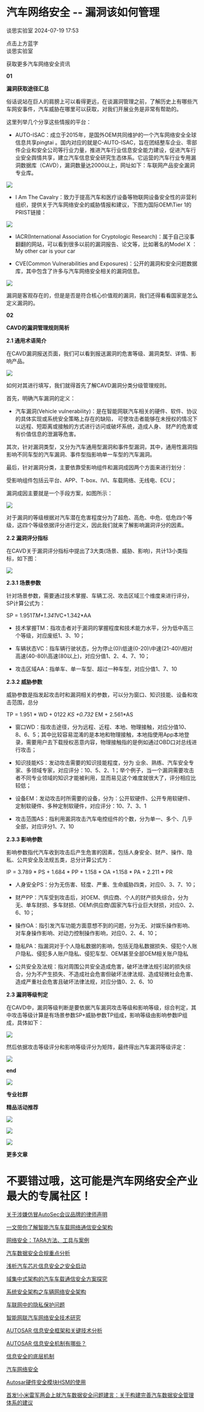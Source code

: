 #  汽车网络安全 -- 漏洞该如何管理   
 谈思实验室   2024-07-19 17:53  
  
点击上方蓝字  
谈思实验室  
  
获取更多汽车网络安全资讯  
  
[](http://mp.weixin.qq.com/s?__biz=MzIzOTc2OTAxMg==&mid=2247538464&idx=1&sn=b6cda39b31ed4952044c261fe1a2315b&chksm=e92713fbde509aed280f83f19cd163e5b7107c6846509ccd8536f7669de208eebcd2a4ea1602&scene=21#wechat_redirect)  
  
**01**  
  
**漏洞获取途径汇总**  
  
  
俗话说站在巨人的肩膀上可以看得更远，在谈漏洞管理之前，了解历史上有哪些汽车网安事件，汽车威胁在哪里可以获取，对我们开展业务是非常有帮助的。  
  
这里列举几个分享这些情报的平台：  
  
- AUTO-ISAC：成立于2015年，是国外OEM共同维护的一个汽车网络安全全球信息共享pingtai 。国内对应的就是C-AUTO-ISAC，旨在团结整车企业、零部件企业和安全公司等行业力量，推进汽车行业信息安全能力建设，促进汽车行业安全舆情共享，建立汽车信息安全研究生态体系。它运营的汽车行业专用漏洞数据库（CAVD），漏洞数量达2000以上，网址如下：车联网产品安全漏洞专业库。  
  
  
  
![](https://mmbiz.qpic.cn/mmbiz_png/3g8Dklb9Tw9ZMgkHr2ae2rQ6kvjxQLGBAm3CuIEkZ5oy8ic4fOO4nvBNbiaBtsiaLFibzVHB9WAvIoCkRAB3oVmeeA/640?wx_fmt=png&from=appmsg "")  
  
- I Am The Cavalry：致力于提高汽车和医疗设备等物联网设备安全性的非营利组织，提供关于汽车网络安全的威胁情报和建议，下图为国际OEM\Tier 1的PRIST链接：  
  
  
  
![](https://mmbiz.qpic.cn/mmbiz_png/3g8Dklb9Tw9ZMgkHr2ae2rQ6kvjxQLGBID3HKC7OJA1qgmnVh604kLjjO7OQ4HC0KibPgM5KYsLniaXnsibbjpP9A/640?wx_fmt=png&from=appmsg "")  
  
- IACR(International Association for Cryptologic Research)：属于自己没事翻翻的网站，可以看到很多以前的漏洞报告、论文等，比如著名的Model X ：My other car is your car  
  
  
  
- CVE(Common Vulnerabilities and Exposures)：公开的漏洞和安全问题数据库，其中包含了许多与汽车网络安全相关的漏洞信息。  
  
  
  
![](https://mmbiz.qpic.cn/mmbiz_png/3g8Dklb9Tw9ZMgkHr2ae2rQ6kvjxQLGBQbQcExfhuI51ibIicRUjVZiaSPdgSWFoAcghlA1tvA0EBv5DlItic8LUWg/640?wx_fmt=png&from=appmsg "")  
  
漏洞是客观存在的，但是是否是符合核心价值观的漏洞，我们还得看看国家是怎么定义漏洞的。  
  
**02**  
  
**CAVD的漏洞管理规则简析**  
  
  
**2.1 通用术语简介**  
  
在CAVD漏洞报送页面，我们可以看到报送漏洞的危害等级、漏洞类型、详情、影响产品。  
  
![](https://mmbiz.qpic.cn/mmbiz_png/3g8Dklb9Tw9ZMgkHr2ae2rQ6kvjxQLGBB8CuneqEx6D7a42AHbNhpnjcUzo4lB19L9viadRibqOoND0h57uzeib3Q/640?wx_fmt=png&from=appmsg "")  
  
如何对其进行填写，我们就得首先了解CAVD漏洞分类分级管理规则。  
  
首先，明确汽车漏洞的定义：  
  
- 汽车漏洞(Vehicle vulnerability)：是在智能网联汽车相关的硬件、软件、协议的具体实现或系统安全策略上存在的缺陷， 可使攻击者能够在未授权的情况下以远程、短距离或接触的方式进行访问或破坏系统，造成人身、 财产的危害或有价值信息的泄漏等危害。  
  
  
  
其次，针对漏洞类型，又分为汽车通用型漏洞和事件型漏洞，其中，通用性漏洞指影响不同车型的汽车漏洞、事件型指影响单一车型的汽车漏洞。  
  
最后，针对漏洞分类，主要依靠受影响组件和漏洞成因两个方面来进行划分：  
  
受影响组件包括云平台、APP、T-box、IVI、车载网络、无线电、ECU；  
  
漏洞成因主要就是一个手段方案，如图所示：  
  
![](https://mmbiz.qpic.cn/mmbiz_png/3g8Dklb9Tw9ZMgkHr2ae2rQ6kvjxQLGBOJLKDe7Rk8PAY45pv23JtibRgEKeibejjG5H1GzLKeJt0kS8pJnKPJbQ/640?wx_fmt=png&from=appmsg "")  
  
对于漏洞的等级根据对汽车潜在危害程度分为了超危、高危、中危、低危四个等级，这四个等级依据评分进行定义，因此我们就来了解影响漏洞评分的因素。  
  
**2.2 漏洞评分指标**  
  
在CAVD关于漏洞评分指标中提出了3大类(场景、威胁、影响)，共计13小类指标，如下图：  
  
![](https://mmbiz.qpic.cn/mmbiz_png/3g8Dklb9Tw9ZMgkHr2ae2rQ6kvjxQLGBSibb8LQwEkrKKs1f7giaDsfkNbOoia5HCjGfn4XI0W03iaI9yZljbkWm4g/640?wx_fmt=png&from=appmsg "")  
  
**2.3.1 场景参数**  
  
针对场景参数，需要通过技术掌握、车辆工况、攻击区域三个维度来进行评分，SP计算公式为：  
  
SP = 1.951*TM+1.341*VC+1.342*AA  
  
- 技术掌握TM：指攻击者对于漏洞的掌握程度和技术能力水平，分为低中高三个等级，对应废纸1、3、10；  
  
- 车辆状态VC：指车辆行驶状态，分为停止(0)\低速(0-20)\中速(21-40)\相对高速(40-80)\高速(80以上)，对应分值1、2、4、7、10；  
  
- 攻击区域AA：指单车、单一车型、超过一种车型，对应分值1、7、10  
  
  
  
**2.3.2 威胁参数**  
  
威胁参数是指发起攻击时和漏洞相关的参数，可以分为窗口、知识技能、设备和攻击范围，总分  
  
TP = 1.951 * WD + 0122 *KS +0.732* EM + 2.561*AS  
  
- 窗口WD：指攻击途径，分为远程、近程、本地、物理接触，对应分值10、8、6、5；其中比较容易混淆的是本地和物理接触，本地指使用App本地登录，需要用户去下载授权恶意内容，物理接触指的是例如通过OBD口对总线进行攻击；  
  
- 知识技能KS：发动攻击需要的知识技能程度，分为 业余、熟练、汽车安全专家、多领域专家，对应评分：10、5、2、1；举个例子，当一个漏洞需要攻击者不同专业领域的知识才能被利用，显而易见这个难度就很大了，评分相应比较低；  
  
- 设备EM：发动攻击时所需要的设备，分为：公开软硬件、公开专用软硬件、定制软硬件、多种定制软硬件，对应评分：10、7、3、1  
  
- 攻击范围AS：指利用漏洞攻击汽车电控组件的个数，分为单一、多个、几乎全部，对应评分1、7、10  
  
  
  
**2.3.3 影响参数**  
  
影响参数指代汽车收到攻击后产生危害的因素，包括人身安全、财产、操作、隐私、公共安全及法规五类，总分计算公式为：  
  
IP = 3.789 * PS + 1.684 * PP + 1.158 * OA +1.158 * PA + 2.211 * PR  
  
- 人身安全PS：分为无伤害、轻度、严重、生命威胁四类，对应0、3、7、10；  
  
- 财产PP：汽车受到攻击后，对OEM、供应商、个人的财产损失综合，分为无、单车财损、多车财损、OEM\供应商\国家汽车行业巨大财损，对应0、2、6、10；  
  
- 操作OA：指引发汽车功能方面意想不到的问题，分为无、对娱乐操作影响、对车身操作影响、对动力控制操作影响，对应0、2、4、10；  
  
- 隐私PA：指漏洞对于个人隐私数据的影响，包括无隐私数据损失、侵犯个人账户隐私、侵犯多人账户隐私、侵犯车型、OEM甚至全部OEM相关账户隐私  
  
- 公共安全及法规：指对周围公共安全造成危害，破坏法律法规引起的损失综合，分为不产生损失、不造成社会危害但破坏法律法规、造成轻微社会危害、造成严重社会危害且破坏法律法规，对应分值0、2、6、10  
  
  
  
**2.3 漏洞等级判定**  
  
在CAVD中，漏洞等级判断是要依据汽车漏洞攻击等级和影响等级，综合判定，其中攻击等级计算是有场景参数SP+威胁参数TP组成，影响等级由影响参数IP组成，具体如下：  
  
![](https://mmbiz.qpic.cn/mmbiz_png/3g8Dklb9Tw9ZMgkHr2ae2rQ6kvjxQLGBVsDNwkWJJBRB6Muw4rzDVfPfUPwyMq2gf1LiadZJD6diawTkksOpkvMQ/640?wx_fmt=png&from=appmsg "")  
  
然后依据攻击等级评分和影响等级评分为矩阵，最终得出汽车漏洞等级评定：  
  
![](https://mmbiz.qpic.cn/mmbiz_png/3g8Dklb9Tw9ZMgkHr2ae2rQ6kvjxQLGBuicLnU9UdwYFqzgWz8xdtWwV2am5cpnicjs9VBbMAvSicraF3ZjbE0RwQ/640?wx_fmt=png&from=appmsg "")  
  
  
**end**  
  
  
![](https://mmbiz.qpic.cn/mmbiz_jpg/3g8Dklb9Tw9ZMgkHr2ae2rQ6kvjxQLGBLia0NhJjtDjCw5fsKjUM2BXMHVyPuqLDQAQdAQoQDwUg4dBZDYXwib5g/640?wx_fmt=jpeg&from=appmsg "")  
  
  
**专业社群**  
  
  
[](http://mp.weixin.qq.com/s?__biz=MzIzOTc2OTAxMg==&mid=2247535223&idx=1&sn=e30e07a44accd5b0e9ada3d8b537f977&chksm=e9270eacde5087bacb4d9c888f3a21ceae227156c89aba0be7d9ebc8b02a68b4f11e7595255a&scene=21#wechat_redirect)  
  
  
**精品活动推荐**  
  
  
![](https://mmbiz.qpic.cn/mmbiz_jpg/3g8Dklb9Tw9ZMgkHr2ae2rQ6kvjxQLGBHfibvoF2HgAqEn4UdianHxPriavG9icxgnWZCq6lNSbxBLuHa81r5S6Xkg/640?wx_fmt=jpeg&from=appmsg "")  
  
![](https://mmbiz.qpic.cn/mmbiz_png/3g8Dklb9Tw9ZMgkHr2ae2rQ6kvjxQLGBazlzgCtn7C360gFjBlIApltDOsicqIEPlM87YiaXeu76SlO39GBZoB2g/640?wx_fmt=png&from=appmsg "")  
  
![](https://mmbiz.qpic.cn/mmbiz_png/3g8Dklb9Tw9ZMgkHr2ae2rQ6kvjxQLGB0cJvOzg2aK4lpLB76CiabXb88sNGYRASDgOHawn99ygv2DbPRRce4sA/640?wx_fmt=png&from=appmsg "")  
  
**更多文章**  
  
# 不要错过哦，这可能是汽车网络安全产业最大的专属社区！  
  
[关于涉嫌仿冒AutoSec会议品牌的律师声明](http://mp.weixin.qq.com/s?__biz=MzIzOTc2OTAxMg==&mid=2247531034&idx=2&sn=e466ca3e7c2927a91dd9a81be705afe1&chksm=e9273ec1de50b7d7f540ae2e4c255bfb42f842228a87f7dbc65297027a878544a9e796e09cf6&scene=21#wechat_redirect)  
  
  
[一文带你了解智能汽车车载网络通信安全架构](http://mp.weixin.qq.com/s?__biz=MzIzOTc2OTAxMg==&mid=2247517280&idx=2&sn=8bfafb17871598c9cc0041bc9ee5f65d&chksm=e927c0bbde5049ad8cdb3647f6cdfce00c2db7a7b484941027bb7edf3128e4eaa74d6727dd46&scene=21#wechat_redirect)  
  
  
[网络安全：TARA方法、工具与案例](http://mp.weixin.qq.com/s?__biz=MzIzOTc2OTAxMg==&mid=2247502093&idx=1&sn=ec4b373a33ca04d79afbb0b0b880bd4e&chksm=e9278dd6de5004c01bdd83ad0dd89c3549c7ae2ceb362959dbcb159324b2593d70bce78d82a9&scene=21#wechat_redirect)  
  
  
[汽车数据安全合规重点分析](http://mp.weixin.qq.com/s?__biz=MzIzOTc2OTAxMg==&mid=2247519068&idx=1&sn=78c66e13bd8798afd46c766b8f18abe7&chksm=e927cf87de504691c816f78b55daf93bdfb72fc1cb870d926de8b471eb3e1be61058498327b1&scene=21#wechat_redirect)  
  
  
[浅析汽车芯片信息安全之安全启动](http://mp.weixin.qq.com/s?__biz=MzIzOTc2OTAxMg==&mid=2247512151&idx=1&sn=7fabbeeec206ce615a5a3c574bed4c43&chksm=e927f48cde507d9ab6bfd4b8389b5eafea37586707682bfe60f294feb54e1c36cb07bad4d26d&scene=21#wechat_redirect)  
  
  
[域集中式架构的汽车车载通信安全方案探究](http://mp.weixin.qq.com/s?__biz=MzIzOTc2OTAxMg==&mid=2247519952&idx=2&sn=709860de942501f20e923d15330ced9a&chksm=e927ca0bde50431df0b47ad1a2da63bf98ee637c9c00482145fbdb8755851b61421357aab4bf&scene=21#wechat_redirect)  
  
  
[系统安全架构之车辆网络安全架构](http://mp.weixin.qq.com/s?__biz=MzIzOTc2OTAxMg==&mid=2247520446&idx=1&sn=27e10e455264cecb2a1b49d91484d036&chksm=e927d465de505d73c59a6fb4cb066c7c7d07a96ef49a841ffe598c23d28be545c5874dec7de4&scene=21#wechat_redirect)  
  
  
[车联网中的隐私保护问题](http://mp.weixin.qq.com/s?__biz=MzIzOTc2OTAxMg==&mid=2247521010&idx=1&sn=94ef379e2b877551093a869cf9d4897e&chksm=e927d629de505f3f3cbc102682f7a21a82372108776d3484d8ce619f7db1aae0ab0a001b9b41&scene=21#wechat_redirect)  
  
  
[智能网联汽车网络安全技术研究](http://mp.weixin.qq.com/s?__biz=MzIzOTc2OTAxMg==&mid=2247521302&idx=1&sn=01e9311cb2c84f3e64902abf5f6e7a9e&chksm=e927d0cdde5059db5fe18c5e27f830bbb6ea6df327088082e7844aa056b05f840ad4cf6e3b5a&scene=21#wechat_redirect)  
  
  
[AUTOSAR 信息安全框架和关键技术分析](http://mp.weixin.qq.com/s?__biz=MzIzOTc2OTAxMg==&mid=2247521661&idx=1&sn=a72381e326e3a226059954c74698e0dd&chksm=e927d1a6de5058b0297b91ba77fcf34bd3c581476a0790c5e0cfbcbe026b5a7c27d700bfb1ca&scene=21#wechat_redirect)  
  
  
[AUTOSAR 信息安全机制有哪些？](http://mp.weixin.qq.com/s?__biz=MzIzOTc2OTAxMg==&mid=2247522056&idx=1&sn=bbd03def212d085f533e0301f8c86f18&chksm=e927d3d3de505ac57099d5e42fb6726cf152de9aaa9590b095895874e7a4cc806abc84cc4ebf&scene=21#wechat_redirect)  
  
  
[信息安全的底层机制](http://mp.weixin.qq.com/s?__biz=MzIzOTc2OTAxMg==&mid=2247522886&idx=1&sn=77103702d98e3788beae34b8ea3c31d0&chksm=e927de9dde50578b3dce0bba65599da38844310edd8554f43c9f1c354eaa0487b7c8b4f65c3c&scene=21#wechat_redirect)  
  
  
[汽车网络安全](http://mp.weixin.qq.com/s?__biz=MzIzOTc2OTAxMg==&mid=2247523567&idx=1&sn=1b1d83f339de81a0dc396dd0bd6e6893&chksm=e927d834de50512246f63e47a32f7b934e64eb2b6138053ef43485b871736a122db1340bc437&scene=21#wechat_redirect)  
  
  
[Autosar硬件安全模块HSM的使用](http://mp.weixin.qq.com/s?__biz=MzIzOTc2OTAxMg==&mid=2247527177&idx=1&sn=984bfc845ef51ec1f32cd12d37430621&chksm=e9272fd2de50a6c4013f84ed2257f634a505a04a27b4b27c30e5af4492d5fc3b0099216b1f7d&scene=21#wechat_redirect)  
  
  
[首发!小米雷军两会上就汽车数据安全问题建言：关于构建完善汽车数据安全管理体系的建议](http://mp.weixin.qq.com/s?__biz=MzIzOTc2OTAxMg==&mid=2247519331&idx=1&sn=925d48164f1c7d2d109ee433cde6805b&chksm=e927c8b8de5041aea58f73aed311cdd3bf913bbb73d8e175ac80ae643d944709e06ec418fb52&scene=21#wechat_redirect)  
  
  
